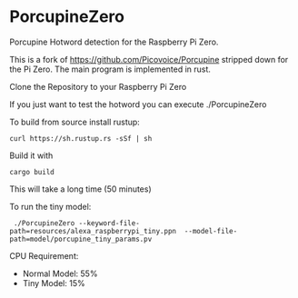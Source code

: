 # PorcupineZero
Porcupine Hotword detection for the Raspberry Pi Zero.

This is a fork of https://github.com/Picovoice/Porcupine stripped down for the Pi Zero.
The main program is implemented in rust.


Clone the Repository to your Raspberry Pi Zero

If you just want to test the hotword you can execute
    ./PorcupineZero 

To build from source install rustup:

    curl https://sh.rustup.rs -sSf | sh
    
Build it with

    cargo build
    
This will take a long time (50 minutes)


To run the tiny model: 

     ./PorcupineZero --keyword-file-path=resources/alexa_raspberrypi_tiny.ppn  --model-file-path=model/porcupine_tiny_params.pv 


CPU Requirement:

* Normal Model: 55%
* Tiny Model: 15%
